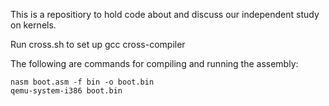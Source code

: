 This is a repositiory to hold code about and discuss our independent
study on kernels.

Run cross.sh to set up gcc cross-compiler

The following are commands for compiling and running the assembly:

`nasm boot.asm -f bin -o boot.bin`   
`qemu-system-i386 boot.bin`